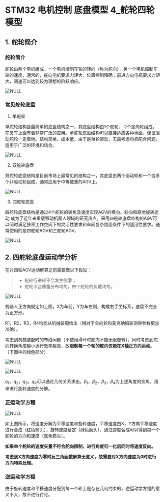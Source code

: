 # STM32 电机控制 底盘模型 4_舵轮四轮模型

## 1. 舵轮简介

### 舵轮简介

舵轮由两个电机组成，一个电机控制车轮的转向（称为舵向），另一个电机控制车轮的速度，通常的，舵向电机要求力矩大，位置控制精确；前进方向电机要求力矩大，调速可以达到较为理想的阶跃响应。

![NULL](./assets/picture_1.jpg)

### 常见舵轮底盘

1. 单舵轮

单舵轮结构是最简单的底盘结构之一，其底盘结构由1个舵轮、 2个定向轮组成，在叉车上面有着非常广泛的应用。单舵轮底盘结构可以直接适应各种地面，保证驱动舵轮一定着地。结构简单、成本低，由于是单轮驱动，无需考虑电机配合问题，适用于广泛的环境和场合。

![NULL](./assets/picture_2.jpg)

2. 双舵轮底盘

双舵轮底盘结构是目前市场上最常见的结构之一，其底盘由两个驱动轮和一个或多个非驱动轮组成，通常应用于中等载重的AGV上。

![NULL](./assets/picture_3.jpg)

3. 四舵轮底盘

四舵轮底盘结构是通过4个舵轮的转角及速度实现AGV的横向、斜向和原地旋转运动,成为了近年来重载移动机器人领域的研究热点。采用四舵轮底盘结构的AGV可以同时满足狭窄工作空间下的灵活性要求和车间复杂路面条件下的适用性要求。通常使用的是四舵轮AGV和三舵轮AGV。

![NULL](./assets/picture_4.jpg)

## 2. 四舵轮底盘运动学分析

在对四轮AGV运动解算之前需要做以下假设：

> - 舵轮行进轮不会发生侧滑；
> - 舵轮平台质量分布均匀，四个舵轮的负载均匀。

![NULL](./assets/picture_5.jpg)

机器人正方向规定如上图，X为车前，Y为车左侧，构成右手坐标系，底盘不完全为正方形。

R1，R2，R3，R4均能从机械装配给出（相对于全向轮和麦克纳姆轮测得参数更加准确）。

考虑到机械装配时的布线问题（不使用滑环时舵向不能无限旋转），同时考虑到舵向转换角度越小运行效率越高，故**限制每一个轮的舵向仅能在X轴正方向运动**。（下图中的绿色部分）

![NULL](./assets/picture_6.jpg)

![NULL](./assets/picture_7.jpg)

$q_1$，$q_2$，$q_3$，$q_4$可以通过几何关系求出。$\beta_1$，$\beta_2$，$\beta_3$，$\beta_4$为上述角度的余角，用来进行旋转速度的分解。

### 正运动学方程

![NULL](./assets/picture_8.jpg)

如上图所示，将速度分解为平移速度和旋转速度，平移速度由X，Y方向平移速度进行合成（红色箭头），旋转速度给定（绿色箭头），通过速度合成可以得到每一个舵轮的方向和速度（蓝色箭头）。

**如果单个舵轮的速度矢量不符合舵向限制，进行角度归一化后同时将速度反向。**

**考虑到X方向速度为零时反三角函数解算无意义，故需要对X方向速度为0时进行方向特殊处理。**

### 逆运动学方程

由于旋转速度和平移速度分配到每一个轮上是存在几何约束的，逆运动学方程的意义不大，故不进行讨论。
